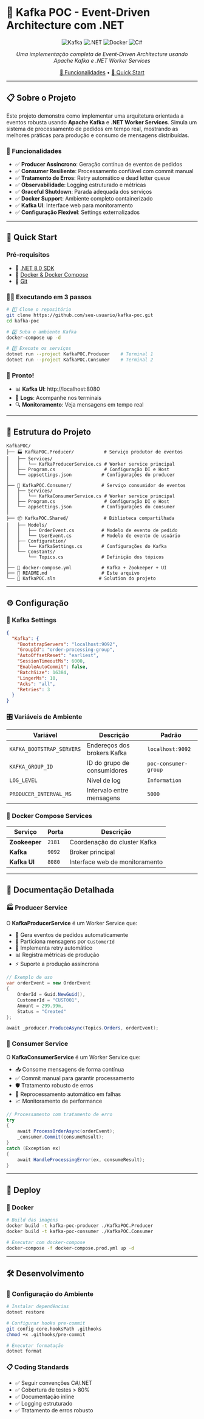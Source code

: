 ﻿# 🚀 Kafka POC - Event-Driven Architecture com .NET

<div align="center">

![Kafka](https://img.shields.io/badge/Apache%20Kafka-231F20?style=for-the-badge&logo=apache-kafka&logoColor=white)
![.NET](https://img.shields.io/badge/.NET-5C2D91?style=for-the-badge&logo=.net&logoColor=white)
![Docker](https://img.shields.io/badge/Docker-2496ED?style=for-the-badge&logo=docker&logoColor=white)
![C#](https://img.shields.io/badge/C%23-239120?style=for-the-badge&logo=c-sharp&logoColor=white)

*Uma implementação completa de Event-Driven Architecture usando Apache Kafka e .NET Worker Services*

[🎯 Funcionalidades](#-funcionalidades) •
[🚀 Quick Start](#-quick-start)

</div>

---

## 📋 Sobre o Projeto

Este projeto demonstra como implementar uma arquitetura orientada a eventos robusta usando **Apache Kafka** e **.NET Worker Services**. Simula um sistema de processamento de pedidos em tempo real, mostrando as melhores práticas para produção e consumo de mensagens distribuídas.

### 🎯 Funcionalidades

- ✅ **Producer Assíncrono**: Geração contínua de eventos de pedidos
- ✅ **Consumer Resiliente**: Processamento confiável com commit manual
- ✅ **Tratamento de Erros**: Retry automático e dead letter queue
- ✅ **Observabilidade**: Logging estruturado e métricas
- ✅ **Graceful Shutdown**: Parada adequada dos serviços
- ✅ **Docker Support**: Ambiente completo containerizado
- ✅ **Kafka UI**: Interface web para monitoramento
- ✅ **Configuração Flexível**: Settings externalizados

---

## 🚀 Quick Start

### Pré-requisitos

- 🔵 [.NET 8.0 SDK](https://dotnet.microsoft.com/download)
- 🐳 [Docker & Docker Compose](https://docs.docker.com/get-docker/)
- 🎯 [Git](https://git-scm.com/)

### 🏃‍♂️ Executando em 3 passos

```bash
# 1️⃣ Clone o repositório
git clone https://github.com/seu-usuario/kafka-poc.git
cd kafka-poc

# 2️⃣ Suba o ambiente Kafka
docker-compose up -d

# 3️⃣ Execute os serviços
dotnet run --project KafkaPOC.Producer    # Terminal 1
dotnet run --project KafkaPOC.Consumer    # Terminal 2
```

### 🎉 Pronto!

- 📊 **Kafka UI**: http://localhost:8080
- 📝 **Logs**: Acompanhe nos terminais
- 🔍 **Monitoramento**: Veja mensagens em tempo real

---

## 📁 Estrutura do Projeto

```
KafkaPOC/
├── 🏭 KafkaPOC.Producer/           # Serviço produtor de eventos
│   ├── Services/
│   │   └── KafkaProducerService.cs # Worker service principal
│   ├── Program.cs                  # Configuração DI e Host
│   └── appsettings.json           # Configurações do producer
│
├── 🏪 KafkaPOC.Consumer/           # Serviço consumidor de eventos  
│   ├── Services/
│   │   └── KafkaConsumerService.cs # Worker service principal
│   ├── Program.cs                  # Configuração DI e Host
│   └── appsettings.json           # Configurações do consumer
│
├── 📦 KafkaPOC.Shared/             # Biblioteca compartilhada
│   ├── Models/
│   │   ├── OrderEvent.cs          # Modelo de evento de pedido
│   │   └── UserEvent.cs           # Modelo de evento de usuário
│   ├── Configuration/
│   │   └── KafkaSettings.cs       # Configurações do Kafka
│   └── Constants/
│       └── Topics.cs              # Definição dos tópicos
│
├── 🐳 docker-compose.yml           # Kafka + Zookeeper + UI
├── 📖 README.md                    # Este arquivo
└── 🔧 KafkaPOC.sln                # Solution do projeto
```

---

## ⚙️ Configuração

### 🔧 Kafka Settings

```json
{
  "Kafka": {
    "BootstrapServers": "localhost:9092",
    "GroupId": "order-processing-group",
    "AutoOffsetReset": "earliest",
    "SessionTimeoutMs": 6000,
    "EnableAutoCommit": false,
    "BatchSize": 16384,
    "LingerMs": 10,
    "Acks": "all",
    "Retries": 3
  }
}
```

### 🎛️ Variáveis de Ambiente

| Variável | Descrição | Padrão |
|----------|-----------|---------|
| `KAFKA_BOOTSTRAP_SERVERS` | Endereços dos brokers Kafka | `localhost:9092` |
| `KAFKA_GROUP_ID` | ID do grupo de consumidores | `poc-consumer-group` |
| `LOG_LEVEL` | Nível de log | `Information` |
| `PRODUCER_INTERVAL_MS` | Intervalo entre mensagens | `5000` |

### 🐳 Docker Compose Services

| Serviço | Porta | Descrição |
|---------|-------|-----------|
| **Zookeeper** | `2181` | Coordenação do cluster Kafka |
| **Kafka** | `9092` | Broker principal |
| **Kafka UI** | `8080` | Interface web de monitoramento |

---

## 📖 Documentação Detalhada

### 🏭 Producer Service

O **KafkaProducerService** é um Worker Service que:

- 🔄 Gera eventos de pedidos automaticamente
- 🎯 Particiona mensagens por `CustomerId`
- 🔁 Implementa retry automático
- 📊 Registra métricas de produção
- ⚡ Suporte a produção assíncrona

```csharp
// Exemplo de uso
var orderEvent = new OrderEvent
{
    OrderId = Guid.NewGuid(),
    CustomerId = "CUST001",
    Amount = 299.99m,
    Status = "Created"
};

await _producer.ProduceAsync(Topics.Orders, orderEvent);
```

### 🏪 Consumer Service

O **KafkaConsumerService** é um Worker Service que:

- 📥 Consome mensagens de forma contínua
- ✅ Commit manual para garantir processamento
- 🛡️ Tratamento robusto de erros
- 🔄 Reprocessamento automático em falhas
- 📈 Monitoramento de performance

```csharp
// Processamento com tratamento de erro
try 
{
    await ProcessOrderAsync(orderEvent);
    _consumer.Commit(consumeResult);
}
catch (Exception ex)
{
    await HandleProcessingError(ex, consumeResult);
}
```

---

## 🚀 Deploy

### 🐳 Docker

```bash
# Build das imagens
docker build -t kafka-poc-producer ./KafkaPOC.Producer
docker build -t kafka-poc-consumer ./KafkaPOC.Consumer

# Executar com docker-compose
docker-compose -f docker-compose.prod.yml up -d
```

---

## 🛠️ Desenvolvimento

### 🔧 Configuração do Ambiente

```bash
# Instalar dependências
dotnet restore

# Configurar hooks pre-commit
git config core.hooksPath .githooks
chmod +x .githooks/pre-commit

# Executar formatação
dotnet format
```

### 📋 Coding Standards

- ✅ Seguir convenções C#/.NET
- ✅ Cobertura de testes > 80%
- ✅ Documentação inline
- ✅ Logging estruturado
- ✅ Tratamento de erros robusto